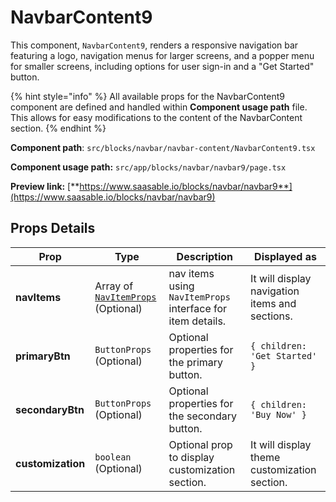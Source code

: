# NavbarContent9

This component, `NavbarContent9`, renders a responsive navigation bar featuring a logo, navigation menus for larger screens, and a popper menu for smaller screens, including options for user sign-in and a "Get Started" button.

{% hint style="info" %}
All available props for the NavbarContent9 component are defined and handled within **Component usage path** file. This allows for easy modifications to the content of the NavbarContent section.
{% endhint %}

**Component path**: `src/blocks/navbar/navbar-content/NavbarContent9.tsx`

**Component usage path:**  `src/app/blocks/navbar/navbar9/page.tsx`

**Preview link:** [**https://www.saasable.io/blocks/navbar/navbar9**](https://www.saasable.io/blocks/navbar/navbar9)

## Props Details

| Prop              | Type                                                               | Description                                                | Displayed as                                   |
| ----------------- | ------------------------------------------------------------------ | ---------------------------------------------------------- | ---------------------------------------------- |
| **navItems**      | Array of [`NavItemProps`](../navmenu.md#navitems-props) (Optional) | nav items using `NavItemProps` interface for item details. | It will display navigation items and sections. |
| **primaryBtn**    | `ButtonProps` (Optional)                                           | Optional properties for the primary button.                | `{ children: 'Get Started' }`                  |
| **secondaryBtn**  | `ButtonProps` (Optional)                                           | Optional properties for the secondary button.              | `{ children: 'Buy Now' }`                      |
| **customization** | `boolean` (Optional)                                               | Optional prop to display customization section.            | It will display theme customization section.   |
